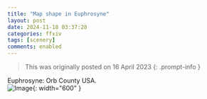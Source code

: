 ```yaml
---
title: "Map shape in Euphrosyne"
layout: post
date: 2024-11-18 03:37:28
categories: ffxiv
tags: [scenery]
comments: enabled
---
```

> This was originally posted on 16 April 2023
{: .prompt-info }

Euphrosyne: Orb County USA.  
![Image](/Euphro_1.jpg){: width="600" }


